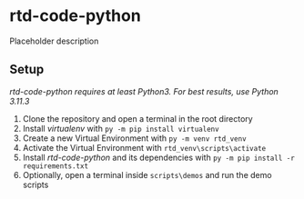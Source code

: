 # rtd-code-python

Placeholder description

## Setup 
*rtd-code-python requires at least Python3. For best results, use Python 3.11.3*

1. Clone the repository and open a terminal in the root directory
2. Install *virtualenv* with `py -m pip install virtualenv`
3. Create a new Virtual Environment with `py -m venv rtd_venv`
4. Activate the Virtual Environment with `rtd_venv\scripts\activate`
5. Install *rtd-code-python* and its dependencies with `py -m pip install -r requirements.txt`
6. Optionally, open a terminal inside `scripts\demos` and run the demo scripts